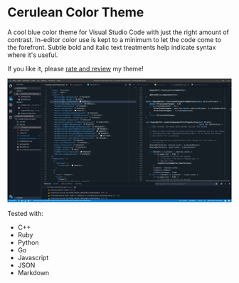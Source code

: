 # Cerulean Color Theme

A cool blue color theme for Visual Studio Code with just the right amount of contrast. In-editor color use is kept to a minimum to let the code come to the forefront. Subtle bold and italic text treatments help indicate syntax where it's useful.

If you like it, please [rate and review](https://marketplace.visualstudio.com/items?itemName=OwenWilliams.cerulean&ssr=false#review-details) my theme!

![Visual Studio Code Cerulean theme preview](https://raw.githubusercontent.com/ywwg/vscode-theme-cerulean/main/images/preview.png)


Tested with:

- C++
- Ruby
- Python
- Go
- Javascript
- JSON
- Markdown
